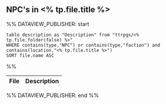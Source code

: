 ## NPC's in <% tp.file.title %> 

%% DATAVIEW_PUBLISHER: start
```dataview
table description as "Description" from "ttrpgs/<% tp.file.folder(false) %>"
WHERE contains(type,"NPC") or contains(type,"faction") and contains(location,"<% tp.file.title %>")
SORT file.name ASC
```
%%

| File | Description |
| ---- | ----------- |

%% DATAVIEW_PUBLISHER: end %%
